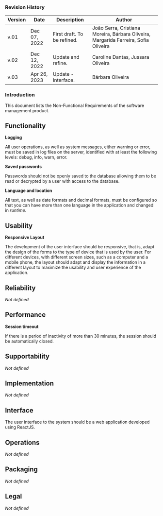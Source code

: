 ### Revision History

| Version | Date         | Description                 | Author                                                                              |
|---------|--------------|-----------------------------|-------------------------------------------------------------------------------------|
| v.01    | Dec 07, 2022 | First draft. To be refined. | João Serra, Cristiana Moreira, Bárbara Oliveira, Margarida Ferreira, Sofia Oliveira |
| v.02    | Dec 12, 2022 | Update and refine.          | Caroline Dantas, Jussara Oliveira                                                   |
| v.03    | Apr 26, 2023 | Update - Interface.         | Bárbara Oliveira                                                                    |



### Introduction

This document lists the Non-Functional Requirements of the software management product.

## Functionality

**Logging**

All user operations, as well as system messages, either warning or error, must be saved in log files on the server, identified with at least the following levels: debug, info, warn, error.

**Saved passwords**

Passwords should not be openly saved to the database allowing them to be read or decrypted by a user with access to the database.

**Language and location**

All text, as well as date formats and decimal formats, must be configured so that you can have more than one language in the application and changed in *runtime*.

## Usability

**Responsive Layout**

The development of the user interface should be responsive, that is, adapt the design of the forms to the type of device that is used by the user. For different devices, with different screen sizes, such as a computer and a mobile phone, the layout should adapt and display the information in a different layout to maximize the usability and user experience of the application.

## Reliability

*Not defined*

## Performance

**Session timeout**

If there is a period of inactivity of more than 30 minutes, the session should be automatically closed.

## Supportability

*Not defined*

## Implementation

*Not defined*

## Interface

The user interface to the system should be a web application developed using ReactJS.

## Operations

*Not defined*

## Packaging

*Not defined*

## Legal

*Not defined*
